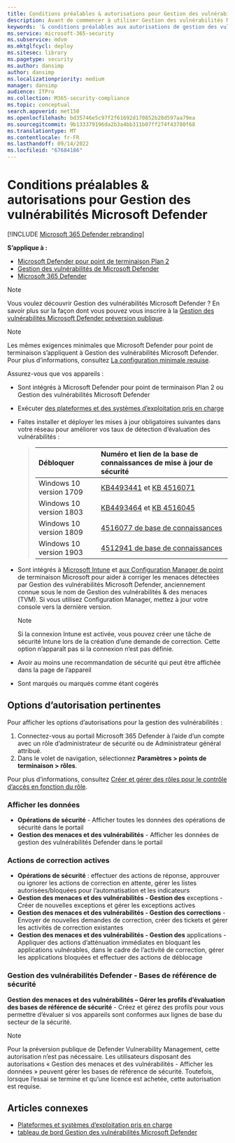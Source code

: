 ```yaml
---
title: Conditions préalables & autorisations pour Gestion des vulnérabilités Microsoft Defender
description: Avant de commencer à utiliser Gestion des vulnérabilités Microsoft Defender, vérifiez que vous disposez des configurations et autorisations appropriées.
keywords: '& conditions préalables aux autorisations de gestion des vulnérabilités, Gestion des menaces et des vulnérabilités conditions préalables aux autorisations, Microsoft Defender pour point de terminaison conditions préalables aux autorisations TVM, gestion des vulnérabilités, mdvm, Gestion des vulnérabilités Microsoft Defender'
ms.service: microsoft-365-security
ms.subservice: mdvm
ms.mktglfcycl: deploy
ms.sitesec: library
ms.pagetype: security
ms.author: dansimp
author: dansimp
ms.localizationpriority: medium
manager: dansimp
audience: ITPro
ms.collection: M365-security-compliance
ms.topic: conceptual
search.appverid: met150
ms.openlocfilehash: bd35746e5c97f2f61692d170852b28d597aa79ea
ms.sourcegitcommit: 9b133379196da2b3a4bb311b07ff274f43780f68
ms.translationtype: MT
ms.contentlocale: fr-FR
ms.lasthandoff: 09/14/2022
ms.locfileid: "67684186"
---
```

# <a name="prerequisites--permissions-for-microsoft-defender-vulnerability-management"></a>Conditions préalables & autorisations pour Gestion des vulnérabilités Microsoft Defender

[!INCLUDE [Microsoft 365 Defender rebranding](../../includes/microsoft-defender.md)]

**S’applique à :**

- [Microsoft Defender pour point de terminaison Plan 2](https://go.microsoft.com/fwlink/?linkid=2154037)
- [Gestion des vulnérabilités de Microsoft Defender](index.yml)
- [Microsoft 365 Defender](https://go.microsoft.com/fwlink/?linkid=2118804)

>[!Note]
> Vous voulez découvrir Gestion des vulnérabilités Microsoft Defender ? En savoir plus sur la façon dont vous pouvez vous inscrire à la [Gestion des vulnérabilités Microsoft Defender préversion publique](../defender-vulnerability-management/get-defender-vulnerability-management.md).

>[!NOTE]
>Les mêmes exigences minimales que Microsoft Defender pour point de terminaison s’appliquent à Gestion des vulnérabilités Microsoft Defender. Pour plus d’informations, consultez [La configuration minimale requise](../defender-endpoint/minimum-requirements.md).

Assurez-vous que vos appareils :

- Sont intégrés à Microsoft Defender pour point de terminaison Plan 2 ou Gestion des vulnérabilités Microsoft Defender

- Exécuter [des plateformes et des systèmes d’exploitation pris en charge](tvm-supported-os.md)

- Faites installer et déployer les mises à jour obligatoires suivantes dans votre réseau pour améliorer vos taux de détection d’évaluation des vulnérabilités :

  > Débloquer | Numéro et lien de la base de connaissances de mise à jour de sécurité
  > :---|:---
  > Windows 10 version 1709 | [KB4493441](https://support.microsoft.com/help/4493441/windows-10-update-kb4493441) et [KB 4516071](https://support.microsoft.com/help/4516071/windows-10-update-kb4516071)
  > Windows 10 version 1803 | [KB4493464](https://support.microsoft.com/help/4493464) et [KB 4516045](https://support.microsoft.com/help/4516045/windows-10-update-kb4516045)
  > Windows 10 version 1809 | [4516077 de base de connaissances](https://support.microsoft.com/help/4516077/windows-10-update-kb4516077)
  > Windows 10 version 1903 | [4512941 de base de connaissances](https://support.microsoft.com/help/4512941/windows-10-update-kb4512941)

- Sont intégrés à [Microsoft Intune](/mem/intune/fundamentals/what-is-intune) et [aux Configuration Manager de point](/mem/configmgr/protect/deploy-use/endpoint-protection-configure) de terminaison Microsoft pour aider à corriger les menaces détectées par Gestion des vulnérabilités Microsoft Defender, anciennement connue sous le nom de Gestion des vulnérabilités & des menaces (TVM). Si vous utilisez Configuration Manager, mettez à jour votre console vers la dernière version.

  > [!NOTE]
  > Si la connexion Intune est activée, vous pouvez créer une tâche de sécurité Intune lors de la création d’une demande de correction. Cette option n’apparaît pas si la connexion n’est pas définie.

- Avoir au moins une recommandation de sécurité qui peut être affichée dans la page de l’appareil

- Sont marqués ou marqués comme étant cogérés

## <a name="relevant-permission-options"></a>Options d’autorisation pertinentes

Pour afficher les options d’autorisations pour la gestion des vulnérabilités :

1. Connectez-vous au portail Microsoft 365 Defender à l’aide d’un compte avec un rôle d’administrateur de sécurité ou de Administrateur général attribué.
2. Dans le volet de navigation, sélectionnez **Paramètres > points de terminaison > rôles**.

Pour plus d’informations, consultez [Créer et gérer des rôles pour le contrôle d’accès en fonction du rôle](../defender-endpoint/user-roles.md).

### <a name="view-data"></a>Afficher les données

- **Opérations de sécurité** - Afficher toutes les données des opérations de sécurité dans le portail
- **Gestion des menaces et des vulnérabilités** - Afficher les données de gestion des vulnérabilités Defender dans le portail

### <a name="active-remediation-actions"></a>Actions de correction actives

- **Opérations de sécurité** : effectuer des actions de réponse, approuver ou ignorer les actions de correction en attente, gérer les listes autorisées/bloquées pour l’automatisation et les indicateurs
- **Gestion des menaces et des vulnérabilités - Gestion des** exceptions - Créer de nouvelles exceptions et gérer les exceptions actives
- **Gestion des menaces et des vulnérabilités - Gestion des corrections** - Envoyer de nouvelles demandes de correction, créer des tickets et gérer les activités de correction existantes
- **Gestion des menaces et des vulnérabilités - Gestion des** applications - Appliquer des actions d’atténuation immédiates en bloquant les applications vulnérables, dans le cadre de l’activité de correction, gérer les applications bloquées et effectuer des actions de déblocage

### <a name="defender-vulnerability-management---security-baselines"></a>Gestion des vulnérabilités Defender - Bases de référence de sécurité

**Gestion des menaces et des vulnérabilités – Gérer les profils d’évaluation des bases de référence de sécurité** - Créez et gérez des profils pour vous permettre d’évaluer si vos appareils sont conformes aux lignes de base du secteur de la sécurité.

>[!Note]
> Pour la préversion publique de Defender Vulnerability Management, cette autorisation n’est pas nécessaire. Les utilisateurs disposant des autorisations « Gestion des menaces et des vulnérabilités - Afficher les données » peuvent gérer les bases de référence de sécurité. Toutefois, lorsque l’essai se termine et qu’une licence est achetée, cette autorisation est requise.

## <a name="related-articles"></a>Articles connexes

- [Plateformes et systèmes d’exploitation pris en charge](tvm-supported-os.md)
- [tableau de bord Gestion des vulnérabilités Microsoft Defender](tvm-dashboard-insights.md)
